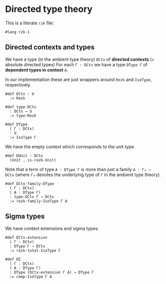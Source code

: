 # Directed type theory

This is a literate `rzk` file:

```rzk
#lang rzk-1
```

## Directed contexts and types

We have a type (in the ambient type theory) `DCtx` of **directed contexts** (=
absolute directed types) For each `Γ : DCtx` we have a type `DType Γ` of
**dependent types in context** `A`.

In our implementation these are just wrappers around `Rezk` and `IsoType`,
respectively.

```rzk
#def DCtx : U
  := Rezk

#def type-DCtx
  : DCtx → U
  := type-Rezk

#def DType
  ( Γ : DCtx)
  : U
  := IsoType Γ
```

We have the empty context which corresponds to the unit type.

```rzk
#def DUnit : DCtx
  (Unit , is-rezk-Unit)

```

Note that a term of type `A : DType Γ` is more than just a family
`A : Γ₀ → DCtx` (where `Γ₀` denotes the underlying type of `Γ` in the ambient
type theory).

```rzk
#def DCtx-family-DType
  ( Γ : DCtx)
  ( A : DType Γ)
  : type-DCtx Γ → DCtx
  := rezk-family-IsoType Γ A
```

## Sigma types

We have context extensions and sigma types.

```rzk
#def DCtx-extension
  ( Γ : DCtx)
  : DType Γ → DCtx
  := rezk-total-IsoType Γ

#def DΣ
  ( Γ : DCtx)
  ( A : DType Γ)
  : DType (DCtx-extension Γ A) → DType Γ
  := comp-IsoType Γ A
```
